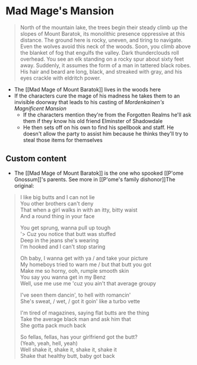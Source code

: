 # Mad Mage's Mansion
> North of the mountain lake, the trees begin their steady climb up the slopes of Mount Baratok, its monolithic presence oppressive at this distance. The ground here is rocky, uneven, and tiring to navigate. Even the wolves avoid this neck of the woods. Soon, you climb above the blanket of fog that engulfs the valley. Dark thunderclouds roll overhead.
> You see an elk standing on a rocky spur about sixty feet away. Suddenly, it assumes the form of a man in tattered black robes. His hair and beard are long, black, and streaked with gray, and his eyes crackle with eldritch power.

* The [[Mad Mage of Mount Baratok]] lives in the woods here
* If the characters cure the mage of his madness he takes them to an invisible doorway that leads to his casting of _Mordenkainen's Magnificent Mansion_
  * If the characters mention they're from the Forgotten Realms he'll ask them if they know his old friend Elminster of Shadowdale
  * He then sets off on his own to find his spellbook and staff. He doesn't allow the party to assist him because he thinks they'll try to steal those items for themselves

## Custom content
* The [[Mad Mage of Mount Baratok]] is the one who spooked [[P'ome Gnossum]]'s parents. See more in [[P'ome's family dishonor]]The original:
> I like big butts and I can not lie  
> You other brothers can't deny  
> That when a girl walks in with an itty, bitty waist  
> And a round thing in your face  
> 
> You get sprung, wanna pull up tough  
'> Cuz you notice that butt was stuffed  
> Deep in the jeans she's wearing  
> I'm hooked and I can't stop staring  
> 
> Oh baby, I wanna get with ya / and take your picture  
> My homeboys tried to warn me / but that butt you got  
> Make me so horny, ooh, rumple smooth skin  
> You say you wanna get in my Benz  
> Well, use me use me 'cuz you ain't that average groupy  
> 
> I've seen them dancin', to hell with romancin'  
> She's sweat, / wet, / got it goin' like a turbo vette  
> 
> I'm tired of magazines, saying flat butts are the thing  
> Take the average black man and ask him that  
> She gotta pack much back  
> 
> So fellas, fellas, has your girlfriend got the butt?  
> (Yeah, yeah, hell, yeah)  
> Well shake it, shake it, shake it, shake it  
> Shake that healthy butt, baby got back